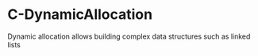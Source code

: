 # C-DynamicAllocation
Dynamic allocation allows building complex data structures such as linked lists
